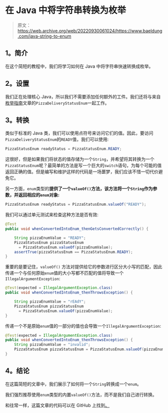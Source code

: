 # 在 Java 中将字符串转换为枚举

> 原文：<https://web.archive.org/web/20220930061024/https://www.baeldung.com/java-string-to-enum>

## 1。简介

在这个简短的教程中，我们将学习如何在 Java 中将字符串快速转换成枚举。

## 2。设置

我们正在处理核心 Java，所以我们不需要添加任何额外的工件。我们还将与来自[枚举指南](/web/20221129014248/https://www.baeldung.com/a-guide-to-java-enums)文章的`PizzaDeliveryStatusEnum`一起工作。

## 3。转换

类似于标准的 Java 类，我们可以使用点符号来访问它们的值。因此，要访问`PizzaDeliveryStatusEnum`的`READY`值，我们可以使用:

```java
PizzaStatusEnum readyStatus = PizzaStatusEnum.READY;
```

这很好，但是如果我们将状态的值存储为一个`String`，并希望将其转换为一个`PizzaStatusEnum`呢？最简单的方法是写一个巨大的`switch`语句，为每个可能的值返回正确的值。但是编写和维护这样的代码是一场噩梦，我们应该不惜一切代价避免它。

另一方面，`enum`类型的**提供了一个`valueOf()`方法，该方法将一个`String`作为参数，并返回相应的`enum`对象:**

```java
PizzaStatusEnum readyStatus = PizzaStatusEnum.valueOf("READY");
```

我们可以通过单元测试来检查这种方法是否有效:

```java
@Test
public void whenConvertedIntoEnum_thenGetsConvertedCorrectly() {

    String pizzaEnumValue = "READY";
    PizzaStatusEnum pizzaStatusEnum
      = PizzaStatusEnum.valueOf(pizzaEnumValue);
    assertTrue(pizzaStatusEnum == PizzaStatusEnum.READY);
}
```

重要的是要记住，`valueOf()` 方法对提供给它的参数进行区分大小写的匹配，因此传递一个与任何原始`enum`值的大小写都不匹配的值将导致一个`IllegalArgumentException`:

```java
@Test(expected = IllegalArgumentException.class)
public void whenConvertedIntoEnum_thenThrowsException() {

    String pizzaEnumValue = "rEAdY";
    PizzaStatusEnum pizzaStatusEnum
      = PizzaStatusEnum.valueOf(pizzaEnumValue);
} 
```

传递一个不是原始`enum`值的一部分的值也会导致一个`IllegalArgumentException`:

```java
@Test(expected = IllegalArgumentException.class)
public void whenConvertedIntoEnum_thenThrowsException() {
    String pizzaEnumValue = "invalid";
    PizzaStatusEnum pizzaStatusEnum = PizzaStatusEnum.valueOf(pizzaEnumValue);
}
```

## 4。结论

在这篇简短的文章中，我们展示了如何将一个`String`转换成一个`enum`。

我们强烈推荐使用`enum`类型的内置`valueOf()`方法，而不是我们自己进行转换。

和往常一样，这篇文章的代码可以在 GitHub 上找到[。](https://web.archive.org/web/20221129014248/https://github.com/eugenp/tutorials/tree/master/core-java-modules/core-java-string-conversions)